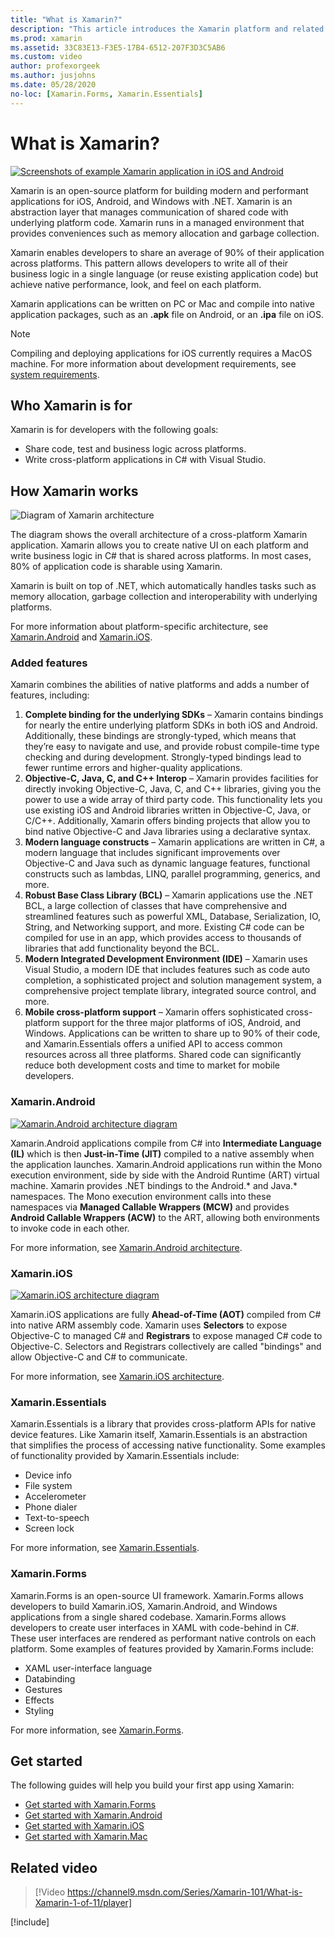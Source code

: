 ```yaml
---
title: "What is Xamarin?"
description: "This article introduces the Xamarin platform and related libraries."
ms.prod: xamarin
ms.assetid: 33C83E13-F3E5-17B4-6512-207F3D3C5AB6
ms.custom: video
author: profexorgeek
ms.author: jusjohns
ms.date: 05/28/2020
no-loc: [Xamarin.Forms, Xamarin.Essentials]
---
```


# What is Xamarin?

[![Screenshots of example Xamarin application in iOS and Android](what-is-xamarin-images/xamarin-app-cropped.png)](what-is-xamarin-images/xamarin-app.png#lightbox)

Xamarin is an open-source platform for building modern and performant applications for iOS, Android, and Windows with .NET. Xamarin is an abstraction layer that manages communication of shared code with underlying platform code. Xamarin runs in a managed environment that provides conveniences such as memory allocation and garbage collection.

Xamarin enables developers to share an average of 90% of their application across platforms. This pattern allows developers to write all of their business logic in a single language (or reuse existing application code) but achieve native performance, look, and feel on each platform.

Xamarin applications can be written on PC or Mac and compile into native application packages, such as an **.apk** file on Android, or an **.ipa** file on iOS.

> [!NOTE]
> Compiling and deploying applications for iOS currently requires a MacOS machine. For more information about development requirements, see [system requirements](~/cross-platform/get-started/requirements.md#macos-requirements).

## Who Xamarin is for

Xamarin is for developers with the following goals:

- Share code, test and business logic across platforms.
- Write cross-platform applications in C# with Visual Studio.

## How Xamarin works

![Diagram of Xamarin architecture](what-is-xamarin-images/xamarin-architecture.png)

The diagram shows the overall architecture of a cross-platform Xamarin application. Xamarin allows you to create native UI on each platform and write business logic in C# that is shared across platforms. In most cases, 80% of application code is sharable using Xamarin.

Xamarin is built on top of .NET, which automatically handles tasks such as memory allocation, garbage collection and interoperability with underlying platforms.

For more information about platform-specific architecture, see [Xamarin.Android](#xamarinandroid) and [Xamarin.iOS](#xamarinios).

### Added features

Xamarin combines the abilities of native platforms and adds a number of features, including:

1. **Complete binding for the underlying SDKs** – Xamarin contains bindings for nearly the entire underlying platform SDKs in both iOS and Android. Additionally, these bindings are strongly-typed, which means that they’re easy to navigate and use, and provide robust compile-time type checking and during development. Strongly-typed bindings lead to fewer runtime errors and higher-quality applications.
1. **Objective-C, Java, C, and C++ Interop** – Xamarin provides facilities for directly invoking Objective-C, Java, C, and C++ libraries, giving you the power to use a wide array of third party code. This functionality lets you use existing iOS and Android libraries written in Objective-C, Java, or C/C++. Additionally, Xamarin offers binding projects that allow you to bind native Objective-C and Java libraries using a declarative syntax.
1. **Modern language constructs** – Xamarin applications are written in C#, a modern language that includes significant improvements over Objective-C and Java such as dynamic language features, functional constructs such as lambdas, LINQ, parallel programming, generics, and more.
1. **Robust Base Class Library (BCL)** – Xamarin applications use the .NET BCL, a large collection of classes that have comprehensive and streamlined features such as powerful XML, Database, Serialization, IO, String, and Networking support, and more. Existing C# code can be compiled for use in an app, which provides access to thousands of libraries that add functionality beyond the BCL.
1. **Modern Integrated Development Environment (IDE)** – Xamarin uses Visual Studio, a modern IDE that includes features such as code auto completion, a sophisticated project and solution management system, a comprehensive project template library, integrated source control, and more.
1. **Mobile cross-platform support** – Xamarin offers sophisticated cross-platform support for the three major platforms of iOS, Android, and Windows. Applications can be written to share up to 90% of their code, and Xamarin.Essentials offers a unified API to access common resources across all three platforms. Shared code can significantly reduce both development costs and time to market for mobile developers.

### Xamarin.Android

[![Xamarin.Android architecture diagram](what-is-xamarin-images/android-architecture-cropped.png)](what-is-xamarin-images/android-architecture.png#lightbox)

Xamarin.Android applications compile from C# into **Intermediate Language (IL)** which is then **Just-in-Time (JIT)** compiled to a native assembly when the application launches. Xamarin.Android applications run within the Mono execution environment, side by side with the Android Runtime (ART) virtual machine. Xamarin provides .NET bindings to the Android.* and Java.* namespaces. The Mono execution environment calls into these namespaces via **Managed Callable Wrappers (MCW)** and provides **Android Callable Wrappers (ACW)** to the ART, allowing both environments to invoke code in each other.

For more information, see [Xamarin.Android architecture](~/android/internals/architecture.md).

### Xamarin.iOS

[![Xamarin.iOS architecture diagram](what-is-xamarin-images/ios-architecture-cropped.png)](what-is-xamarin-images/ios-architecture.png#lightbox)

Xamarin.iOS applications are fully **Ahead-of-Time (AOT)** compiled from C# into native ARM assembly code. Xamarin uses **Selectors** to expose Objective-C to managed C# and **Registrars** to expose managed C# code to Objective-C. Selectors and Registrars collectively are called "bindings" and allow Objective-C and C# to communicate.

For more information, see [Xamarin.iOS architecture](~/ios/internals/architecture.md).

### Xamarin.Essentials

Xamarin.Essentials is a library that provides cross-platform APIs for native device features. Like Xamarin itself, Xamarin.Essentials is an abstraction that simplifies the process of accessing native functionality. Some examples of functionality provided by Xamarin.Essentials include:

- Device info
- File system
- Accelerometer
- Phone dialer
- Text-to-speech
- Screen lock

For more information, see [Xamarin.Essentials](~/essentials/index.md).

### Xamarin.Forms

Xamarin.Forms is an open-source UI framework. Xamarin.Forms allows developers to build Xamarin.iOS, Xamarin.Android, and Windows applications from a single shared codebase. Xamarin.Forms allows developers to create user interfaces in XAML with code-behind in C#. These user interfaces are rendered as performant native controls on each platform. Some examples of features provided by Xamarin.Forms include:

- XAML user-interface language
- Databinding
- Gestures
- Effects
- Styling

For more information, see [Xamarin.Forms](~/xamarin-forms/index.yml).

## Get started

The following guides will help you build your first app using Xamarin:

- [Get started with Xamarin.Forms](~/xamarin-forms/index.yml)
- [Get started with Xamarin.Android](~/android/index.yml)
- [Get started with Xamarin.iOS](~/ios/index.yml)
- [Get started with Xamarin.Mac](~/mac/index.yml)

## Related video

> [!Video https://channel9.msdn.com/Series/Xamarin-101/What-is-Xamarin-1-of-11/player]

[!include[](~/essentials/includes/xamarin-show-essentials.md)]
